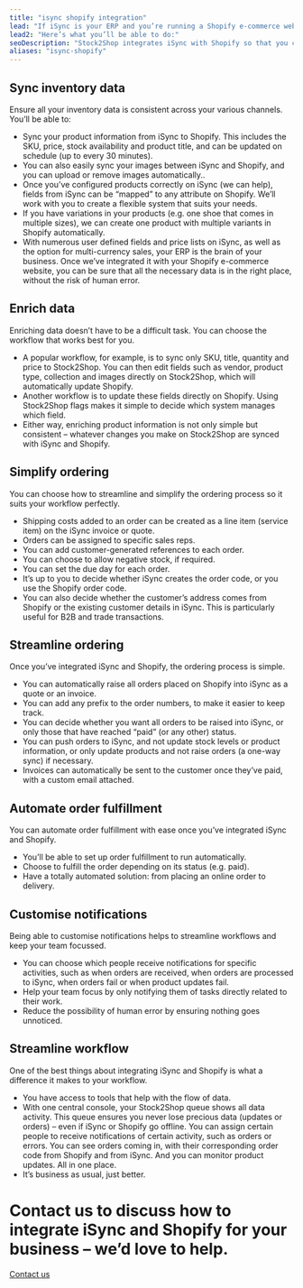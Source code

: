 ```yaml
---
title: "isync shopify integration"
lead: "If iSync is your ERP and you’re running a Shopify e-commerce website, it’s important that they can communicate with each other easily. That’s where Stock2Shop comes in: let us work in conjunction with iSync to tailor the ideal solution for you"
lead2: "Here’s what you’ll be able to do:"
seoDescription: "Stock2Shop integrates iSync with Shopify so that you can streamline your workflow. Sync inventory data, automate orders and become dramatically more efficient with an iSync Shopify integration."
aliases: "isync-shopify"
---
```


Sync inventory data
-------------------

Ensure all your inventory data is consistent across your various channels. You’ll be able to:

*   Sync your product information from iSync to Shopify. This includes the SKU, price, stock availability and product title, and can be updated on schedule (up to every 30 minutes).
*   You can also easily sync your images between iSync and Shopify, and you can upload or remove images automatically..
*   Once you’ve configured products correctly on iSync (we can help), fields from iSync can be “mapped” to any attribute on Shopify. We’ll work with you to create a flexible system that suits your needs.
*   If you have variations in your products (e.g. one shoe that comes in multiple sizes), we can create one product with multiple variants in Shopify automatically.
*   With numerous user defined fields and price lists on iSync, as well as the option for multi-currency sales, your ERP is the brain of your business. Once we’ve integrated it with your Shopify e-commerce website, you can be sure that all the necessary data is in the right place, without the risk of human error.

Enrich data
-----------

Enriching data doesn’t have to be a difficult task. You can choose the workflow that works best for you.

*   A popular workflow, for example, is to sync only SKU, title, quantity and price to Stock2Shop. You can then edit fields such as vendor, product type, collection and images directly on Stock2Shop, which will automatically update Shopify.
*   Another workflow is to update these fields directly on Shopify. Using Stock2Shop flags makes it simple to decide which system manages which field.
*   Either way, enriching product information is not only simple but consistent – whatever changes you make on Stock2Shop are synced with iSync and Shopify.

Simplify ordering
-----------------

You can choose how to streamline and simplify the ordering process so it suits your workflow perfectly.

*   Shipping costs added to an order can be created as a line item (service item) on the iSync invoice or quote.
*   Orders can be assigned to specific sales reps.
*   You can add customer-generated references to each order.
*   You can choose to allow negative stock, if required.
*   You can set the due day for each order.
*   It’s up to you to decide whether iSync creates the order code, or you use the Shopify order code.
*   You can also decide whether the customer’s address comes from Shopify or the existing customer details in iSync. This is particularly useful for B2B and trade transactions.

Streamline ordering
-------------------

Once you’ve integrated iSync and Shopify, the ordering process is simple.

*   You can automatically raise all orders placed on Shopify into iSync as a quote or an invoice.
*   You can add any prefix to the order numbers, to make it easier to keep track.
*   You can decide whether you want all orders to be raised into iSync, or only those that have reached “paid” (or any other) status.
*   You can push orders to iSync, and not update stock levels or product information, or only update products and not raise orders (a one-way sync) if necessary.
*   Invoices can automatically be sent to the customer once they’ve paid, with a custom email attached.

Automate order fulfillment
--------------------------

You can automate order fulfillment with ease once you’ve integrated iSync and Shopify.

*   You’ll be able to set up order fulfillment to run automatically.
*   Choose to fulfill the order depending on its status (e.g. paid).
*   Have a totally automated solution: from placing an online order to delivery.

Customise notifications
-----------------------

Being able to customise notifications helps to streamline workflows and keep your team focussed.

*   You can choose which people receive notifications for specific activities, such as when orders are received, when orders are processed to iSync, when orders fail or when product updates fail.
*   Help your team focus by only notifying them of tasks directly related to their work.
*   Reduce the possibility of human error by ensuring nothing goes unnoticed.

Streamline workflow
-------------------

One of the best things about integrating iSync and Shopify is what a difference it makes to your workflow.

*   You have access to tools that help with the flow of data.
*   With one central console, your Stock2Shop queue shows all data activity. This queue ensures you never lose precious data (updates or orders) – even if iSync or Shopify go offline. You can assign certain people to receive notifications of certain activity, such as orders or errors. You can see orders coming in, with their corresponding order code from Shopify and from iSync. And you can monitor product updates. All in one place.
*   It’s business as usual, just better.

Contact us to discuss how to integrate iSync and Shopify for your business – we’d love to help.
===============================================================================================

[Contact us](/contact-us "Contact Stock2Shop")
